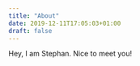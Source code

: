```yaml
---
title: "About"
date: 2019-12-11T17:05:03+01:00
draft: false
---
```


Hey, I am Stephan. Nice to meet you!

